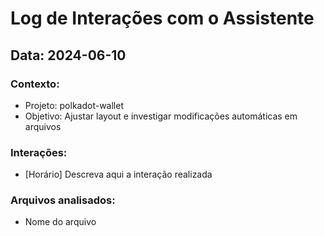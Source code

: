 # Log de Interações com o Assistente

## Data: 2024-06-10

### Contexto:
- Projeto: polkadot-wallet
- Objetivo: Ajustar layout e investigar modificações automáticas em arquivos

### Interações:
- [Horário] Descreva aqui a interação realizada

### Arquivos analisados:
- Nome do arquivo 